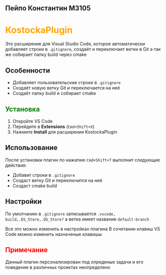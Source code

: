 ## Пейпо Константин М3105 
# <o>KostockaPlugin</o>

Это расширение для Visual Studio Code, которое автоматически добавляет строки в `.gitignore`, создаёт и переключает ветки в Git а так же собирает папку build через cmake

## Особенности

- Добавляет пользовательские строки в `.gitignore`
- Создаёт новую ветку Git и переключается на неё
- Создаёт папку build и собирает cmake

## <g>Установка</g>

1. Откройте VS Code
2. Перейдите в **Extensions** (`Cmd+Shift+X`)
3. Нажмите **Install** для расширения KostockaPlugin

## Использование

После установки плагин по нажатию `Cmd+Shift+T` выполнит следующие действия:
- Добавит строки в `.gitignore`
- Создаст ветку Git и переключится на неё
- Создаст cmake build

## Настройки
По умолчанию в `.gitignore` записывается `.vscode, build,.DS_Store,.DS_Store?` a ветка имеет название `default-branch`

Все это можно изменить в настройках плагина
В сочетании клавиш VS Code можно изменить назначеные клавишы

## <r>Примечание</r>
Данный плагин персонализирован под опреденые задачи и его поведение в различных проектах неопределено

<style>
r { color: Red }
o { color: Orange }
g { color: Green }
</style>